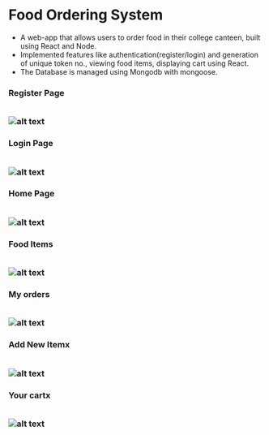 
# Food Ordering System


- A web-app that allows users to order food in their college canteen, built using React and Node.
- Implemented features like authentication(register/login) and generation of unique token no., viewing food items, displaying cart using React.
- The Database is managed using Mongodb with mongoose.
<h3>Register Page<//h3>
<br >
<br >

![alt text](https://imgtr.ee/images/2023/06/11/Kci41.jpg)

<h3>Login Page<//h3>
<br >
<br >

![alt text](https://imgtr.ee/images/2023/06/11/KcFoM.jpg)

<h3>Home Page<//h3>
<br >
<br >

![alt text](https://imgtr.ee/images/2023/06/11/KcjXX.jpg)

<h3>Food Items<//h3>
<br >
<br >

![alt text](https://imgtr.ee/images/2023/06/11/Kczxl.jpg)

<h3>My orders<//h3>
<br >
<br >

![alt text](https://imgtr.ee/images/2023/06/11/KcPvV.jpg)

<h3>Add New Itemx<//h3>
<br >
<br >

![alt text](https://imgtr.ee/images/2023/06/11/KcHi3.jpg)

<h3>Your cartx<//h3>
<br >
<br >

![alt text](https://imgtr.ee/images/2023/06/11/Ku7m0.jpg)



